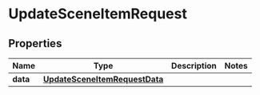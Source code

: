 

# UpdateSceneItemRequest


## Properties

Name | Type | Description | Notes
------------ | ------------- | ------------- | -------------
**data** | [**UpdateSceneItemRequestData**](UpdateSceneItemRequestData.md) |  | 




